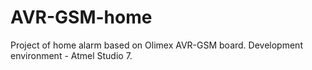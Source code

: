 # AVR-GSM-home
Project of home alarm based on Olimex AVR-GSM board.
Development environment - Atmel Studio 7.
